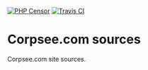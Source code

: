 [![PHP Censor](http://ci.php-censor.info/build-status/image/7?branch=master&label=PHPCensor&style=flat-square)](http://ci.php-censor.info/build-status/view/7?branch=master)
[![Travis CI](https://img.shields.io/travis/corpsee/corpsee-com/master.svg?label=Travis&style=flat-square)](https://travis-ci.org/corpsee/corpsee-com?branch=master)

Corpsee.com sources
===================

Corpsee.com site sources.
